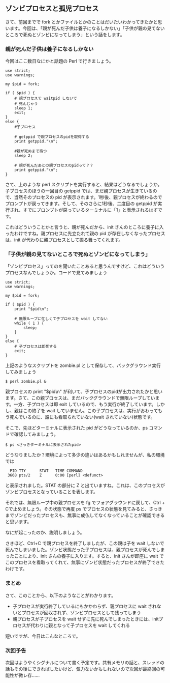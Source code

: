 ## ゾンビプロセスと孤児プロセス

さて、前回までで fork とかファイルとかのことはだいたいわかってきたかと思います。今回は、「親が死んだ子供は養子になるしかない」「子供が親の見てないところで死ぬとゾンビになってしまう」という話をします。

### 親が死んだ子供は養子になるしかない

今回はここ数日なにかと話題の Perl で行きましょう。

    use strict;
    use warnings;

    my $pid = fork;

    if ( $pid ) {
        # 親プロセスで waitpid しないで
        # 死んじゃう
        sleep 1;
        exit;
    }
    else {
        #子プロセス

        # getppid で親プロセスのpidを取得する
        print getppid."\n";

        #親が死ぬまで待つ
        sleep 2;

        # 親が死んだあとの親プロセスのpidって？？
        print getppid."\n";
    }

さて、上のような perl スクリプトを実行すると、結果はどうなるでしょうか。子プロセスのほうの一回目の getppid では、まだ親プロセスが生きているので、当然そのプロセスの pid が表示されます。1秒後、親プロセスが終わるのでプロンプトが戻ってきます。そして、そのさらに1秒後、二度目の getppid が実行され、すでにプロンプトが戻っているターミナルに「1」と表示されるはずです。

これはどういうことかと言うと、親が死んだから、init さんのところに養子に入ったわけですね。親プロセスに先立たれて親の pid が存在しなくなったプロセスは、init が代わりに親プロセスとして振る舞ってくれます。

### 「子供が親の見てないところで死ぬとゾンビになってしまう」

「ゾンビプロセス」ってのを聞いたことあると思うんですけど、これはどういうプロセスなんでしょうか。コードで見てみましょう

    use strict;
    use warnings;

    my $pid = fork;

    if ( $pid ) {
        print "$pid\n";

        # 無限ループに忙しくて子プロセスを wait してない
        while ( 1 ) {
            sleep;
        }
    }
    else {
        # 子プロセスは即死する
        exit;
    }

上記のようなスクリプトを zombie.pl として保存して、バックグラウンド実行してみましょう

    $ perl zombie.pl &

親プロセスの print "$pid\n" が利いて、子プロセスのpidが出力されたかと思います。さて、この親プロセスは、まだバックグラウンドで無限ループしています。一方、子プロセスは即 exit しているので、もう実行が終了しています。しかし、親はこの終了を wait していません。この子プロセスは、実行がおわってもう死んでいるのに、誰にも看取られていない(wait されていない)状態です。

そこで、先ほどターミナルに表示された pid がどうなっているのか、ps コマンドで確認してみましょう。

    $ ps <さっきターミナルに表示されたpid>

どうなりましたか？環境によって多少の違いはあるかもしれませんが、私の環境では

      PID TTY      STAT   TIME COMMAND
     3668 pts/2    Z      0:00 [perl] <defunct>

と表示されました。STAT の部分に Z と出ていますね。これは、このプロセスがゾンビプロセスとなっていることを表します。

それでは、無限ループ中の親プロセスを fg でフォアグラウンドに戻して、Ctrl + Cで止めましょう。その状態で再度 ps でプロセスの状態を見てみると、さっきまでゾンビだったプロセスも、無事に成仏してなくなっていることが確認できると思います。

なにが起こったのか、説明しましょう。

さきほど、Ctrl+C で親プロセスを終了しましたが、この親は子を wait しないで死んでしまいました。ゾンビ状態だった子プロセスは、親プロセスが死んでしまったことにより、init さんの養子に入ります。すると、init さんが即座に wait でこのプロセスを看取ってくれて、無事にゾンビ状態だったプロセスが終了できたわけです。

### まとめ

さて、このことから、以下のようなことがわかります。

* 子プロセスが実行終了しているにもかかわらず、親プロセスに wait されないとプロセスが回収されず、ゾンビプロセスとして残ってしまう
* 親プロセスが子プロセスを wait せずに先に死んでしまったときには、initプロセスが代わりに親となって子プロセスを wait してくれる

短いですが、今日はこんなところで。

### 次回予告

次回はようやくシグナルについて書く予定です。共有メモリの話と、スレッドの話もその後にできればしたいけど、気力ないかもしれないので次回が最終回の可能性が微レ存……
